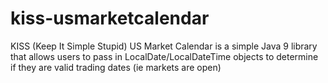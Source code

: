 # kiss-usmarketcalendar
KISS (Keep It Simple Stupid) US Market Calendar is a simple Java 9 library that allows users to pass in LocalDate/LocalDateTime objects to determine if they are valid trading dates (ie markets are open)
